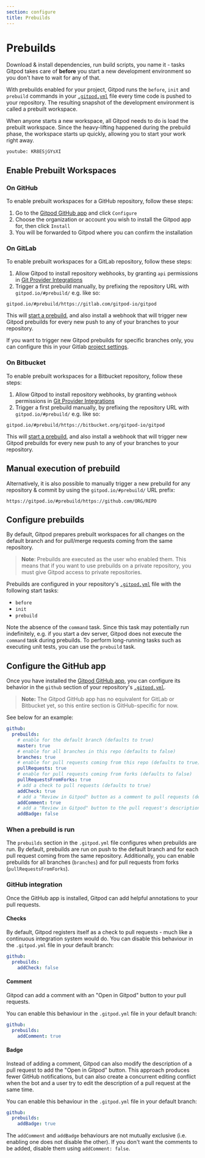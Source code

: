 ```yaml
---
section: configure
title: Prebuilds
---
```


<script context="module">
  export const prerender = true;
</script>

# Prebuilds

Download & install dependencies, run build scripts, you name it - tasks Gitpod takes care of **before** you start a new development environment so you don't have to wait for any of that.

With prebuilds enabled for your project, Gitpod runs the `before`, `init` and `prebuild` commands in your [`.gitpod.yml`](/docs/references/gitpod-yml) file every time code is pushed to your repository. The resulting snapshot of the development environment is called a prebuilt workspace.

When anyone starts a new workspace, all Gitpod needs to do is load the prebuilt workspace. Since the heavy-lifting happened during the prebuild phase, the workspace starts up quickly, allowing you to start your work right away.

`youtube: KR8ESjGYsXI`

## Enable Prebuilt Workspaces

### On GitHub

To enable prebuilt workspaces for a GitHub repository, follow these steps:

1. Go to the <a href="https://github.com/apps/gitpod-io" target="_blank">Gitpod GitHub app</a> and click `Configure`
2. Choose the organization or account you wish to install the Gitpod app for, then click `Install`
3. You will be forwarded to Gitpod where you can confirm the installation

### On GitLab

To enable prebuilt workspaces for a GitLab repository, follow these steps:

1. Allow Gitpod to install repository webhooks, by granting `api` permissions in [Git Provider Integrations](https://gitpod.io/integrations)
2. Trigger a first prebuild manually, by prefixing the repository URL with `gitpod.io/#prebuild/` e.g. like so:

```
gitpod.io/#prebuild/https://gitlab.com/gitpod-io/gitpod
```

This will [start a prebuild](#manual-execution-of-prebuild), and also install a webhook that will trigger new Gitpod prebuilds for every new push to any of your branches to your repository.

If you want to trigger new Gitpod prebuilds for specific branches only, you can configure this in your Gitlab [project settings](https://docs.gitlab.com/ee/user/project/integrations/webhooks.html#branch-filtering).

### On Bitbucket

To enable prebuilt workspaces for a Bitbucket repository, follow these steps:

1. Allow Gitpod to install repository webhooks, by granting `webhook` permissions in [Git Provider Integrations](https://gitpod.io/integrations)
2. Trigger a first prebuild manually, by prefixing the repository URL with `gitpod.io/#prebuild/` e.g. like so:

```
gitpod.io/#prebuild/https://bitbucket.org/gitpod-io/gitpod
```

This will [start a prebuild](#manual-execution-of-prebuild), and also install a webhook that will trigger new Gitpod prebuilds for every new push to any of your branches to your repository.

## Manual execution of prebuild

Alternatively, it is also possible to manually trigger a new prebuild for any repository & commit by using the `gitpod.io/#prebuild/` URL prefix:

```
https://gitpod.io/#prebuild/https://github.com/ORG/REPO
```

## Configure prebuilds

By default, Gitpod prepares prebuilt workspaces for all changes on the default branch and for pull/merge requests coming from the same repository.

> **Note**: Prebuilds are executed as the user who enabled them. This means that if you want to use
> prebuilds on a private repository, you must give Gitpod access to private repositories.

Prebuilds are configured in your repository's [`.gitpod.yml`](/docs/references/gitpod-yml) file with the following start tasks:

- `before`
- `init`
- `prebuild`

Note the absence of the `command` task. Since this task may potentially run indefinitely, e.g. if you start a dev server, Gitpod does not execute the `command` task during prebuilds. To perform long-running tasks such as executing unit tests, you can use the `prebuild` task.

## Configure the GitHub app

Once you have installed the [Gitpod GitHub app](https://github.com/apps/gitpod-io), you can configure its behavior in the `github` section of your repository's [`.gitpod.yml`](/docs/references/gitpod-yml).

> **Note:** The Gitpod GitHub app has no equivalent for GitLab or Bitbucket yet, so this entire section is GitHub-specific for now.

See below for an example:

```yaml
github:
  prebuilds:
    # enable for the default branch (defaults to true)
    master: true
    # enable for all branches in this repo (defaults to false)
    branches: true
    # enable for pull requests coming from this repo (defaults to true)
    pullRequests: true
    # enable for pull requests coming from forks (defaults to false)
    pullRequestsFromForks: true
    # add a check to pull requests (defaults to true)
    addCheck: true
    # add a "Review in Gitpod" button as a comment to pull requests (defaults to false)
    addComment: true
    # add a "Review in Gitpod" button to the pull request's description (defaults to false)
    addBadge: false
```

### When a prebuild is run

The `prebuilds` section in the `.gitpod.yml` file configures when prebuilds are run.
By default, prebuilds are run on push to the default branch and for each pull request coming from the same repository.
Additionally, you can enable prebuilds for all branches (`branches`) and for pull requests from forks (`pullRequestsFromForks`).

### GitHub integration

Once the GitHub app is installed, Gitpod can add helpful annotations to your pull requests.

#### Checks

By default, Gitpod registers itself as a check to pull requests - much like a continuous integration system would do.
You can disable this behaviour in the `.gitpod.yml` file in your default branch:

```yaml
github:
  prebuilds:
    addCheck: false
```

#### Comment

Gitpod can add a comment with an "Open in Gitpod" button to your pull requests.

You can enable this behaviour in the `.gitpod.yml` file in your default branch:

```yaml
github:
  prebuilds:
    addComment: true
```

#### Badge

Instead of adding a comment, Gitpod can also modify the description of a pull request to add the "Open in Gitpod" button.
This approach produces fewer GitHub notifications, but can also create a concurrent editing conflict when the bot and a user try to edit the description of a pull request at the same time.

You can enable this behaviour in the `.gitpod.yml` file in your default branch:

```yaml
github:
  prebuilds:
    addBadge: true
```

The `addComment` and `addBadge` behaviours are not mutually exclusive (i.e. enabling one does not disable the other).
If you don't want the comments to be added, disable them using `addComment: false`.

